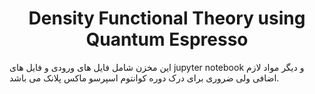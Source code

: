 <h1 align="center">Density Functional Theory using Quantum Espresso</h1>

این مخزن شامل فایل های ورودی و فایل های jupyter notebook و دیگر مواد لازم اضافی ولی ضروری برای درک دوره کوانتوم اسپرسو ماکس پلانک
می باشد.